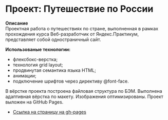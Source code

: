 # Проект: Путешествие по России

**Описание**  
Проектная работа о путешествиях по стране, выполненная в рамках прохождения курса Веб-разработчик от Яндекс.Практикум, представляет собой одностраничный сайт.

**Использованые технологии:**

- флексбокс-верстка;
- технология grid layout;
- продвинутая семантика языка HTML;
- анимации;
- подключение шрифтов через директиву @font-face.

В вёрстке проекта построена файловая структура по БЭМ. Выполнена адаптивная вёрстка по макету. Изображения оптимизированы. Проект выложен на GitHub Pages.

- [Ссылка на страницу на gh-pages]()
